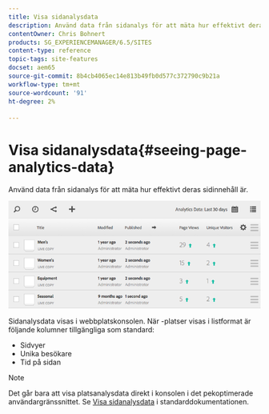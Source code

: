 ```yaml
---
title: Visa sidanalysdata
description: Använd data från sidanalys för att mäta hur effektivt deras sidinnehåll är.
contentOwner: Chris Bohnert
products: SG_EXPERIENCEMANAGER/6.5/SITES
content-type: reference
topic-tags: site-features
docset: aem65
source-git-commit: 8b4cb4065ec14e813b49fb0d577c372790c9b21a
workflow-type: tm+mt
source-wordcount: '91'
ht-degree: 2%

---
```



# Visa sidanalysdata{#seeing-page-analytics-data}

Använd data från sidanalys för att mäta hur effektivt deras sidinnehåll är.

![chlimage_1-80](assets/chlimage_1-80.png)

Sidanalysdata visas i webbplatskonsolen. När -platser visas i listformat är följande kolumner tillgängliga som standard:

* Sidvyer
* Unika besökare
* Tid på sidan

>[!NOTE]
>
>Det går bara att visa platsanalysdata direkt i konsolen i det pekoptimerade användargränssnittet. Se [Visa sidanalysdata](/help/sites-authoring/page-analytics-using.md) i standarddokumentationen.
